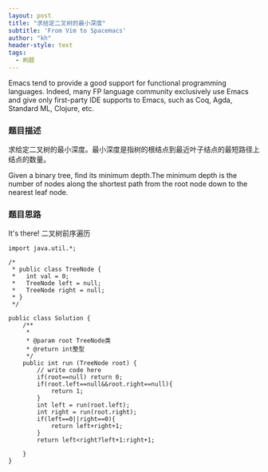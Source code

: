 ```yaml
---
layout: post
title: "求给定二叉树的最小深度"
subtitle: 'From Vim to Spacemacs'
author: "kh"
header-style: text
tags:
  - 刷题
---
```


Emacs tend to provide a good support for functional programming languages. Indeed, many FP language community exclusively use Emacs and give only first-party IDE supports to Emacs, such as Coq, Agda, Standard ML, Clojure, etc.




### 题目描述

求给定二叉树的最小深度。最小深度是指树的根结点到最近叶子结点的最短路径上结点的数量。

Given a binary tree, find its minimum depth.The minimum depth is the number of nodes along the shortest path from the root node down to the nearest leaf node.


### 题目思路

It's there! 二叉树前序遍历

```vim
import java.util.*;

/*
 * public class TreeNode {
 *   int val = 0;
 *   TreeNode left = null;
 *   TreeNode right = null;
 * }
 */

public class Solution {
    /**
     * 
     * @param root TreeNode类 
     * @return int整型
     */
    public int run (TreeNode root) {
        // write code here
        if(root==null) return 0;
        if(root.left==null&&root.right==null){
            return 1;
        }
        int left = run(root.left);
        int right = run(root.right);
        if(left==0||right==0){
            return left+right+1;
        }
        return left<right?left+1:right+1;
        
    }
}
```











